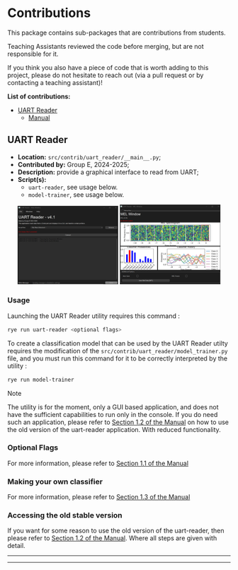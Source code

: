 # Contributions

This package contains sub-packages that are contributions from students.

Teaching Assistants reviewed the code before merging, but are not responsible for it.

If you think you also have a piece of code that is worth adding to this project,
please do not hesitate to reach out (via a pull request or by contacting a teaching assistant)!

**List of contributions:**

- [UART Reader](#uart-reader)
  - [Manual](./UART_READER.md)

## UART Reader

- **Location:** `src/contrib/uart_reader/__main__.py`;
- **Contributed by:** Group E, 2024-2025;
- **Description:** provide a graphical interface to read from UART;
- **Script(s):**
  - `uart-reader`, see usage below.
  - `model-trainer`, see usage below.

<p align="center">
    <img src="./assets/uart_reader_gui_v4.png" alt="Main window of the new uart-reader" title="Screenshot of the main window" width="45%" >
    <img src="./assets/uart_reader_gui_v4_mel.png" alt="Mel window of the new uart-reader" title="Screenshot of the mel window" width="45%" >
</p>

### Usage

Launching the UART Reader utility requires this command :

```bash
rye run uart-reader <optional flags>
```

To create a classification model that can be used by the UART Reader utilty requires the modification of the `src/contrib/uart_reader/model_trainer.py` file, and you must run this command for it to be correctly interpreted by the utility :

```bash
rye run model-trainer
```

> [!NOTE]
> The utility is for the moment, only a GUI based application, and does not have the sufficient capabilities to run only in the console. If you do need such an application, please refer to [Section 1.2 of the Manual](./UART_READER.md#section-12---launching-the-old-utility) on how to use the old version of the uart-reader application. With reduced functionality.

### Optional Flags

For more information, please refer to [Section 1.1 of the Manual](./UART_READER.md#section-11---launching-the-gui)

### Making your own classifier

For more information, please refer to [Section 1.3 of the Manual](./UART_READER.md#section-13---training-and-using-your-own-classifier)

### Accessing the old stable version

If you want for some reason to use the old version of the uart-reader, then please refer to [Section 1.2 of the Manual](./UART_READER.md#section-12---launching-the-old-utility). Where all steps are given with detail.

---

---
